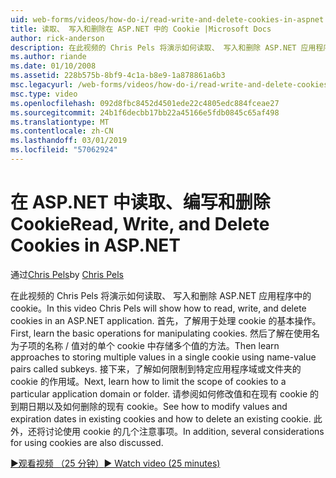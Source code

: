 ```yaml
---
uid: web-forms/videos/how-do-i/read-write-and-delete-cookies-in-aspnet
title: 读取、 写入和删除在 ASP.NET 中的 Cookie |Microsoft Docs
author: rick-anderson
description: 在此视频的 Chris Pels 将演示如何读取、 写入和删除 ASP.NET 应用程序中的 cookie。 首先，了解用于操作 cooki 的基本操作...
ms.author: riande
ms.date: 01/10/2008
ms.assetid: 228b575b-8bf9-4c1a-b8e9-1a878861a6b3
msc.legacyurl: /web-forms/videos/how-do-i/read-write-and-delete-cookies-in-aspnet
msc.type: video
ms.openlocfilehash: 092d8fbc8452d4501ede22c4805edc884fceae27
ms.sourcegitcommit: 24b1f6decbb17bb22a45166e5fdb0845c65af498
ms.translationtype: MT
ms.contentlocale: zh-CN
ms.lasthandoff: 03/01/2019
ms.locfileid: "57062924"
---
```

<a name="read-write-and-delete-cookies-in-aspnet"></a><span data-ttu-id="1779e-104">在 ASP.NET 中读取、编写和删除 Cookie</span><span class="sxs-lookup"><span data-stu-id="1779e-104">Read, Write, and Delete Cookies in ASP.NET</span></span>
====================
<span data-ttu-id="1779e-105">通过[Chris Pels](https://twitter.com/chrispels)</span><span class="sxs-lookup"><span data-stu-id="1779e-105">by [Chris Pels](https://twitter.com/chrispels)</span></span>

<span data-ttu-id="1779e-106">在此视频的 Chris Pels 将演示如何读取、 写入和删除 ASP.NET 应用程序中的 cookie。</span><span class="sxs-lookup"><span data-stu-id="1779e-106">In this video Chris Pels will show how to read, write, and delete cookies in an ASP.NET application.</span></span> <span data-ttu-id="1779e-107">首先，了解用于处理 cookie 的基本操作。</span><span class="sxs-lookup"><span data-stu-id="1779e-107">First, learn the basic operations for manipulating cookies.</span></span> <span data-ttu-id="1779e-108">然后了解在使用名为子项的名称 / 值对的单个 cookie 中存储多个值的方法。</span><span class="sxs-lookup"><span data-stu-id="1779e-108">Then learn approaches to storing multiple values in a single cookie using name-value pairs called subkeys.</span></span> <span data-ttu-id="1779e-109">接下来，了解如何限制到特定应用程序域或文件夹的 cookie 的作用域。</span><span class="sxs-lookup"><span data-stu-id="1779e-109">Next, learn how to limit the scope of cookies to a particular application domain or folder.</span></span> <span data-ttu-id="1779e-110">请参阅如何修改值和在现有 cookie 的到期日期以及如何删除的现有 cookie。</span><span class="sxs-lookup"><span data-stu-id="1779e-110">See how to modify values and expiration dates in existing cookies and how to delete an existing cookie.</span></span> <span data-ttu-id="1779e-111">此外，还将讨论使用 cookie 的几个注意事项。</span><span class="sxs-lookup"><span data-stu-id="1779e-111">In addition, several considerations for using cookies are also discussed.</span></span>

[<span data-ttu-id="1779e-112">&#9654;观看视频 （25 分钟）</span><span class="sxs-lookup"><span data-stu-id="1779e-112">&#9654; Watch video (25 minutes)</span></span>](https://channel9.msdn.com/Blogs/ASP-NET-Site-Videos/read-write-and-delete-cookies-in-aspnet)
